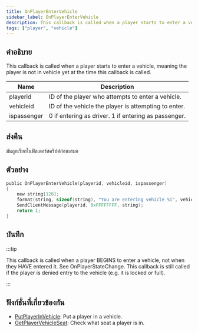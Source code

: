 ```yaml
---
title: OnPlayerEnterVehicle
sidebar_label: OnPlayerEnterVehicle
description: This callback is called when a player starts to enter a vehicle, meaning the player is not in vehicle yet at the time this callback is called.
tags: ["player", "vehicle"]
---
```


## คำอธิบาย

This callback is called when a player starts to enter a vehicle, meaning the player is not in vehicle yet at the time this callback is called.

| Name        | Description                                          |
| ----------- | ---------------------------------------------------- |
| playerid    | ID of the player who attempts to enter a vehicle.    |
| vehicleid   | ID of the vehicle the player is attempting to enter. |
| ispassenger | 0 if entering as driver. 1 if entering as passenger. |

## ส่งคืน

มันถูกเรียกในฟิลเตอร์สคริปต์ก่อนเสมอ

## ตัวอย่าง

```c
public OnPlayerEnterVehicle(playerid, vehicleid, ispassenger)
{
    new string[128];
    format(string, sizeof(string), "You are entering vehicle %i", vehicleid);
    SendClientMessage(playerid, 0xFFFFFFFF, string);
    return 1;
}
```

## บันทึก

:::tip

This callback is called when a player BEGINS to enter a vehicle, not when they HAVE entered it. See OnPlayerStateChange. This callback is still called if the player is denied entry to the vehicle (e.g. it is locked or full).

:::

## ฟังก์ชั่นที่เกี่ยวข้องกัน

- [PutPlayerInVehicle](../../scripting/functions/PutPlayerInVehicle.md): Put a player in a vehicle.
- [GetPlayerVehicleSeat](../../scripting/functions/GetPlayerVehicleSeat.md): Check what seat a player is in.
